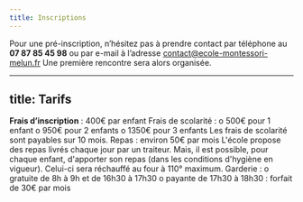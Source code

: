 ```yaml
---
title: Inscriptions
---
```

Pour une pré-inscription, n’hésitez pas à prendre contact par téléphone au **07 87 85 45 98** ou par e-mail à l’adresse <contact@ecole-montessori-melun.fr>
Une première rencontre sera alors organisée.

---
title: Tarifs
---
__**Frais d’inscription**__ : 400€ par enfant
Frais de scolarité : 
o	500€ pour 1 enfant
o	950€ pour 2 enfants
o	1350€ pour 3 enfants
Les frais de scolarité sont payables sur 10 mois.
Repas : environ 50€ par mois 
L'école propose des repas livrés chaque jour par un traiteur. Mais, il est possible, pour chaque enfant, d'apporter son repas (dans les conditions d'hygiène en vigueur). Celui-ci sera réchauffé au four à 110° maximum.
Garderie : 
o	gratuite de 8h à 9h et de 16h30 à 17h30
o	payante de 17h30 à 18h30 : forfait de 30€ par mois

